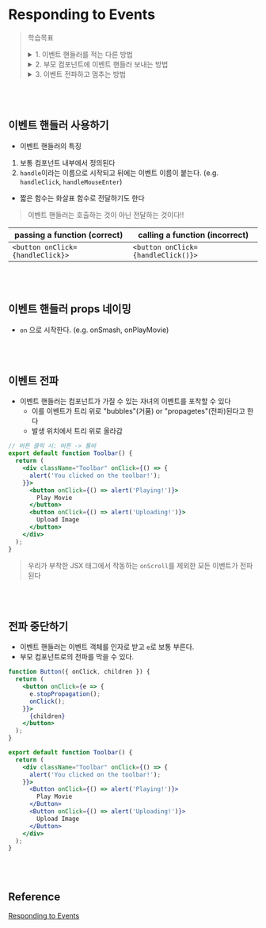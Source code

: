 # Responding to Events

> 학습목표  
> <details>
> <summary>1. 이벤트 핸들러를 적는 다른 방법</summary>
> <div>
>
> </div>
> </details>
> <details>
> <summary>2. 부모 컴포넌트에 이벤트 핸들러 보내는 방법</summary>
> <div>
>
> </div>
> </details>
> <details>
> <summary>3. 이벤트 전파하고 멈추는 방법</summary>
> <div>
> 
> </div>
> </details>

<br><br>

## 이벤트 핸들러 사용하기
- 이벤트 핸들러의 특징
1. 보통 컴포넌트 내부에서 정의된다
2. `handle`이라는 이름으로 시작되고 뒤에는 이벤트 이름이 붙는다. (e.g. `handleClick`, `handleMouseEnter`)

- 짧은 함수는 화살표 함수로 전달하기도 한다

> 이벤트 핸들러는 호출하는 것이 아닌 전달하는 것이다!!

| passing a function (correct)     | calling a function (incorrect)     |
| -------------------------------- | ---------------------------------- |
| `<button onClick={handleClick}>` | `<button onClick={handleClick()}>` |

<br><br>

## 이벤트 핸들러 props 네이밍
- `on` 으로 시작한다. (e.g. onSmash, onPlayMovie)

<br><br>

## 이벤트 전파     
- 이벤트 핸들러는 컴포넌트가 가질 수 있는 자녀의 이벤트를 포착할 수 있다
  - 이를 이벤트가 트리 위로 "bubbles"(거품) or "propagetes"(전파)된다고 한다
  - 발생 위치에서 트리 위로 올라감

```jsx
// 버튼 클릭 시: 버튼 -> 툴바
export default function Toolbar() {
  return (
    <div className="Toolbar" onClick={() => {
      alert('You clicked on the toolbar!');
    }}>
      <button onClick={() => alert('Playing!')}>
        Play Movie
      </button>
      <button onClick={() => alert('Uploading!')}>
        Upload Image
      </button>
    </div>
  );
}
```
> 우리가 부착한 JSX 태그에서 작동하는 `onScroll`를 제외한 모든 이벤트가 전파된다

<br><br>

## 전파 중단하기
- 이벤트 핸들러는 이벤트 객체를 인자로 받고 `e`로 보통 부른다.
- 부모 컴포넌트로의 전파를 막을 수 있다.

```jsx
function Button({ onClick, children }) {
  return (
    <button onClick={e => {
      e.stopPropagation();
      onClick();
    }}>
      {children}
    </button>
  );
}

export default function Toolbar() {
  return (
    <div className="Toolbar" onClick={() => {
      alert('You clicked on the toolbar!');
    }}>
      <Button onClick={() => alert('Playing!')}>
        Play Movie
      </Button>
      <Button onClick={() => alert('Uploading!')}>
        Upload Image
      </Button>
    </div>
  );
}

```
<br><br>

## Reference
[Responding to Events](https://beta.reactjs.org/learn/responding-to-events#naming-event-handler-props)
